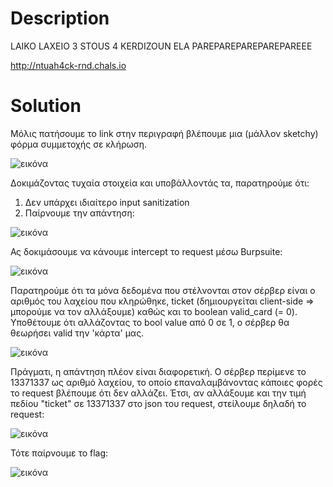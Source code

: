 # Description

LAIKO LAXEIO 3 STOUS 4 KERDIZOUN ELA PAREPAREPAREPAREPAREEE 

http://ntuah4ck-rnd.chals.io

# Solution

Μόλις πατήσουμε το link στην περιγραφή βλέπουμε μια (μάλλον sketchy) φόρμα συμμετοχής σε κλήρωση.

![εικόνα](https://github.com/Babafaba/NTUA_H4CK_crypto_challs/assets/94315580/92ccdcd9-d7bc-417c-87cb-e9f348ce249c)

Δοκιμάζοντας τυχαία στοιχεία και υποβάλλοντάς τα, παρατηρούμε ότι:

1) Δεν υπάρχει ιδιαίτερο input sanitization
2) Παίρνουμε την απάντηση:

![εικόνα](https://github.com/Babafaba/NTUA_H4CK_crypto_challs/assets/94315580/67d885cb-fffe-45b5-8e9e-8f7fa4978a22)

Ας δοκιμάσουμε να κάνουμε intercept το request μέσω Burpsuite:

![εικόνα](https://github.com/Babafaba/NTUA_H4CK_crypto_challs/assets/94315580/8dfdb67d-84bc-4649-9e3d-a5af99415c63)

Παρατηρούμε ότι τα μόνα δεδομένα που στέλνονται στον σέρβερ είναι ο αριθμός του λαχείου που κληρώθηκε, ticket (δημιουργείται client-side => μπορούμε να τον αλλάξουμε) καθώς και το boolean valid_card (= 0). Υποθέτουμε ότι αλλάζοντας το bool value από 0 σε 1, ο σέρβερ θα θεωρήσει valid την 'κάρτα' μας.

![εικόνα](https://github.com/Babafaba/NTUA_H4CK_crypto_challs/assets/94315580/500f4953-694f-4a7a-a245-0ae48381d18a)

Πράγματι, η απάντηση πλέον είναι διαφορετική. Ο σέρβερ περίμενε το 13371337 ως αριθμό λαχείου, το οποίο επαναλαμβάνοντας κάποιες φορές το request βλέπουμε ότι δεν αλλάζει. Έτσι, αν αλλάξουμε και την τιμή πεδίου "ticket" σε 13371337 στο json του request, στείλουμε δηλαδή το request:

![εικόνα](https://github.com/Babafaba/NTUA_H4CK_crypto_challs/assets/94315580/6ee8681c-2bb5-41d7-a06c-d9f8a5bbeb92)

Τότε παίρνουμε το flag:

![εικόνα](https://github.com/Babafaba/NTUA_H4CK_crypto_challs/assets/94315580/73e1ea2f-c9b2-4435-bae3-bd1782cebe56)









